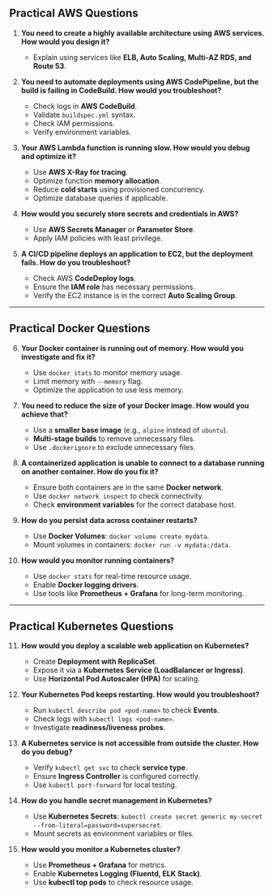 ## **Practical AWS Questions**

1. **You need to create a highly available architecture using AWS services. How would you design it?**
   
   - Explain using services like **ELB, Auto Scaling, Multi-AZ RDS, and Route 53**.

2. **You need to automate deployments using AWS CodePipeline, but the build is failing in CodeBuild. How would you troubleshoot?**
   
   - Check logs in **AWS CodeBuild**.
   - Validate `buildspec.yml` syntax.
   - Check IAM permissions.
   - Verify environment variables.

3. **Your AWS Lambda function is running slow. How would you debug and optimize it?**
   
   - Use **AWS X-Ray for tracing**.
   - Optimize function **memory allocation**.
   - Reduce **cold starts** using provisioned concurrency.
   - Optimize database queries if applicable.

4. **How would you securely store secrets and credentials in AWS?**
   
   - Use **AWS Secrets Manager** or **Parameter Store**.
   - Apply IAM policies with least privilege.

5. **A CI/CD pipeline deploys an application to EC2, but the deployment fails. How do you troubleshoot?**
   
   - Check AWS **CodeDeploy logs**.
   - Ensure the **IAM role** has necessary permissions.
   - Verify the EC2 instance is in the correct **Auto Scaling Group**.

---

## **Practical Docker Questions**

6. **Your Docker container is running out of memory. How would you investigate and fix it?**
   
   - Use `docker stats` to monitor memory usage.
   - Limit memory with `--memory` flag.
   - Optimize the application to use less memory.

7. **You need to reduce the size of your Docker image. How would you achieve that?**
   
   - Use a **smaller base image** (e.g., `alpine` instead of `ubuntu`).
   - **Multi-stage builds** to remove unnecessary files.
   - Use `.dockerignore` to exclude unnecessary files.

8. **A containerized application is unable to connect to a database running on another container. How do you fix it?**
   
   - Ensure both containers are in the same **Docker network**.
   - Use `docker network inspect` to check connectivity.
   - Check **environment variables** for the correct database host.

9. **How do you persist data across container restarts?**
   
   - Use **Docker Volumes**: `docker volume create mydata`.
   - Mount volumes in containers: `docker run -v mydata:/data`.

10. **How would you monitor running containers?**
    
    - Use `docker stats` for real-time resource usage.
    - Enable **Docker logging drivers**.
    - Use tools like **Prometheus + Grafana** for long-term monitoring.

---

## **Practical Kubernetes Questions**

11. **How would you deploy a scalable web application on Kubernetes?**
    
    - Create **Deployment with ReplicaSet**.
    - Expose it via a **Kubernetes Service (LoadBalancer or Ingress)**.
    - Use **Horizontal Pod Autoscaler (HPA)** for scaling.

12. **Your Kubernetes Pod keeps restarting. How would you troubleshoot?**
    
    - Run `kubectl describe pod <pod-name>` to check **Events**.
    - Check logs with `kubectl logs <pod-name>`.
    - Investigate **readiness/liveness probes**.

13. **A Kubernetes service is not accessible from outside the cluster. How do you debug?**
    
    - Verify `kubectl get svc` to check **service type**.
    - Ensure **Ingress Controller** is configured correctly.
    - Use `kubectl port-forward` for local testing.

14. **How do you handle secret management in Kubernetes?**
    
    - Use **Kubernetes Secrets**: `kubectl create secret generic my-secret --from-literal=password=supersecret`.
    - Mount secrets as environment variables or files.

15. **How would you monitor a Kubernetes cluster?**
    
    - Use **Prometheus + Grafana** for metrics.
    - Enable **Kubernetes Logging (Fluentd, ELK Stack)**.
    - Use **kubectl top pods** to check resource usage.
